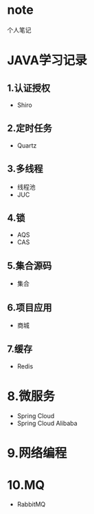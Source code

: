# note
个人笔记
# JAVA学习记录
## 1.认证授权

* Shiro

## 2.定时任务

* Quartz

## 3.多线程

* 线程池
* JUC

## 4.锁

* AQS
* CAS

## 5.集合源码

* 集合

## 6.项目应用

* 商城

## 7.缓存

- Redis

# 8.微服务

* Spring Cloud
* Spring Cloud Alibaba

# 9.网络编程



# 10.MQ

- RabbitMQ



